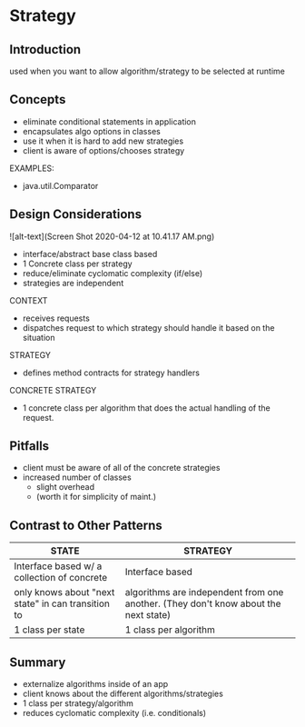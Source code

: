 # Strategy 

## Introduction
used when you want to allow algorithm/strategy to be selected at runtime

## Concepts
- eliminate conditional statements in application
- encapsulates algo options in classes
- use it when it is hard to add new strategies
- client is aware of options/chooses strategy

EXAMPLES:
- java.util.Comparator


## Design Considerations
![alt-text](Screen Shot 2020-04-12 at 10.41.17 AM.png)
- interface/abstract base class based
- 1 Concrete class per strategy
- reduce/eliminate cyclomatic complexity (if/else)
- strategies are independent

CONTEXT
- receives requests
- dispatches request to which strategy should handle it based on the situation

STRATEGY
- defines method contracts for strategy handlers

CONCRETE STRATEGY
- 1 concrete class per algorithm that does the actual handling of the request.

## Pitfalls
- client must be aware of all of the concrete strategies
- increased number of classes
    - slight overhead
    - (worth it for simplicity of maint.)

## Contrast to Other Patterns

| STATE | STRATEGY |
| --- | --- |
| Interface based w/ a collection of concrete | Interface based  | 
| only knows about "next state" in can transition to | algorithms are independent from one another. (They don't know about the next state) |
| 1 class per state  | 1 class per algorithm | 

## Summary
- externalize algorithms inside of an app
- client knows about the different algorithms/strategies
- 1 class per strategy/algorithm
- reduces cyclomatic complexity (i.e. conditionals)
